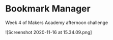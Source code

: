 # Bookmark Manager
Week 4 of Makers Academy afternoon challenge

![Screenshot 2020-11-16 at 15.34.09.png]
